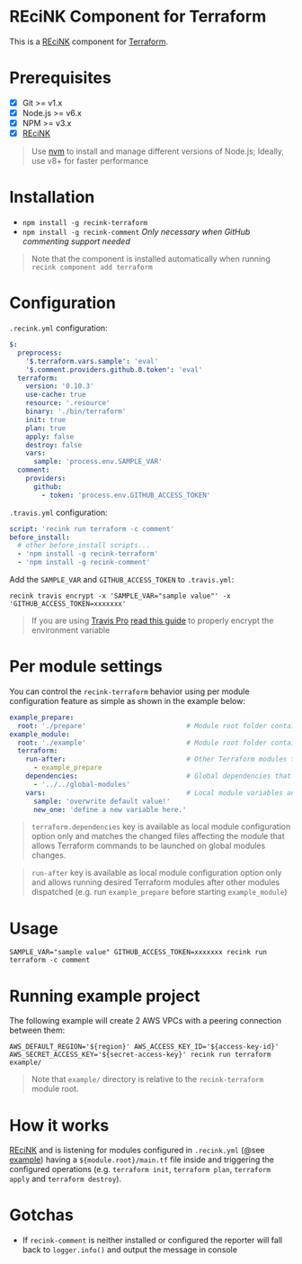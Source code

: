 REciNK Component for Terraform
====================================

This is a [REciNK](https://github.com/MitocGroup/recink) component for [Terraform](https://www.terraform.io).

# Prerequisites

- [x] Git >= v1.x
- [x] Node.js >= v6.x
- [x] NPM >= v3.x
- [x] [REciNK](https://github.com/MitocGroup/recink#installation)

> Use [nvm](https://github.com/creationix/nvm#installation) to install and
manage different versions of Node.js; Ideally, use v8+ for faster performance


# Installation

- `npm install -g recink-terraform`
- `npm install -g recink-comment` *Only necessary when GitHub commenting support needed*

> Note that the component is installed automatically when running `recink component add terraform`


# Configuration

`.recink.yml` configuration:

```yaml
$:
  preprocess:
    '$.terraform.vars.sample': 'eval'
    '$.comment.providers.github.0.token': 'eval'
  terraform:
    version: '0.10.3'                                                       # Terraform version that will be downloaded and installed locally (default "0.10.3")
    use-cache: true                                                         # Enable state/plans/backups caching if cache component enabled (default "true")
    resource: '.resource'                                                   # Resource relative path to the module root directory (default ".resource")
    binary: './bin/terraform'                                               # Path to Terraform binary (default "./bin/terraform")
    init: true                                                              # Initialize Terraform setup (default "true")
    plan: true                                                              # Terraform validate .tf and make a provision plan (default "true")
    apply: false                                                            # Terraform provision infrastructure (default "false")
    destroy: false                                                          # Terraform destroy infrastructure provisioned in previous step (default "false")
    vars:                                                                   # Terraform variables (@see https://www.terraform.io/docs/configuration/variables.html)
      sample: 'process.env.SAMPLE_VAR'
  comment:
    providers:                                                              # Supported providers: github
      github:
        - token: 'process.env.GITHUB_ACCESS_TOKEN'
```

`.travis.yml` configuration:

```yaml
script: 'recink run terraform -c comment'  
before_install:
  # other before_install scripts...
  - 'npm install -g recink-terraform'
  - 'npm install -g recink-comment'
```

Add the `SAMPLE_VAR` and `GITHUB_ACCESS_TOKEN` to `.travis.yml`:

```
recink travis encrypt -x 'SAMPLE_VAR="sample value"' -x 'GITHUB_ACCESS_TOKEN=xxxxxxx'
```

> If you are using [Travis Pro](https://travis-ci.com/) [read this guide](https://github.com/MitocGroup/recink/blob/master/docs/guide.md#configuring-github-project) to properly encrypt the environment variable


# Per module settings

You can control the `recink-terraform` behavior using per module 
configuration feature as simple as shown in the example below:

```yaml
example_prepare:
  root: './prepare'                         # Module root folder containing "main.tf" file inside
example_module:
  root: './example'                         # Module root folder containing "main.tf" file inside
  terraform:
    run-after:                              # Other Terraform modules to run before dispatching "example_module"
      - example_prepare
    dependencies:                           # Global dependencies that should be considered when mathing changeset
      - '../../global-modules'
    vars:                                   # Local module variables and global overwrites
      sample: 'overwrite default value!'
      new_one: 'define a new variable here.'
```

> `terraform.dependencies` key is available as local module configuration option only and matches the changed files affecting the module that allows Terraform commands to be launched on global modules changes.

> `run-after` key is available as local module configuration option only and allows running desired Terraform modules after other modules dispatched (e.g. run `example_prepare` before starting `example_module`)

# Usage

```
SAMPLE_VAR="sample value" GITHUB_ACCESS_TOKEN=xxxxxxx recink run terraform -c comment
```

# Running example project

The following example will create 2 AWS VPCs with a peering connection between them:

`AWS_DEFAULT_REGION='${region}' AWS_ACCESS_KEY_ID='${access-key-id}' AWS_SECRET_ACCESS_KEY='${secret-access-key}' recink run terraform example/`

> Note that `example/` directory is relative to the `recink-terraform` module root.

# How it works

[REciNK](https://github.com/MitocGroup/recink) and is listening for modules configured in `.recink.yml`
(@see [example](https://github.com/MitocGroup/recink/blob/master/components/terraform/example/.recink.yml)) having a `${module.root}/main.tf` file inside and triggering the configured operations (e.g. `terraform init`, `terraform plan`, `terraform apply` and `terraform destroy`).


# Gotchas

 - If `recink-comment` is neither installed or configured the reporter will fall back to `logger.info()` and output the message in console
 